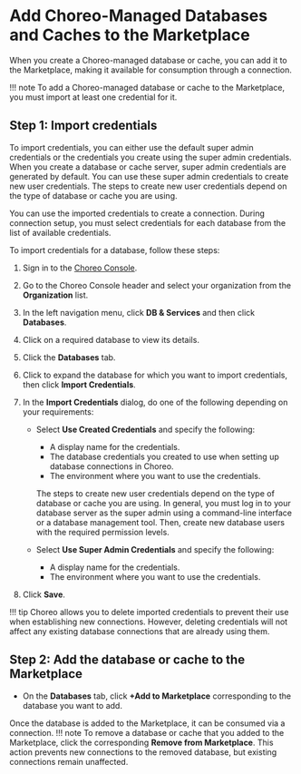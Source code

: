 # Add Choreo-Managed Databases and Caches to the Marketplace

When you create a Choreo-managed database or cache, you can add it to the Marketplace, making it available for consumption through a connection.

!!! note 
     To add a Choreo-managed database or cache to the Marketplace, you must import at least one credential for it.

## Step 1: Import credentials

To import credentials, you can either use the default super admin credentials or the credentials you create using the super admin credentials. When you create a database or cache server, super admin credentials are generated by default. You can use these super admin credentials to create new user credentials. The steps to create new user credentials depend on the type of database or cache you are using.

You can use the imported credentials to create a connection. During connection setup, you must select credentials for each database from the list of available credentials.

To import credentials for a database, follow these steps:

1. Sign in to the [Choreo Console](https://console.choreo.dev/).
2. Go to the Choreo Console header and select your organization from the **Organization** list.
3. In the left navigation menu, click **DB & Services** and then click **Databases**.
4. Click on a required database to view its details.
5. Click the **Databases** tab.
6. Click to expand the database for which you want to import credentials, then click **Import Credentials**.
7. In the **Import Credentials** dialog, do one of the following depending on your requirements:

    - Select **Use Created Credentials** and specify the following:
         - A display name for the credentials.
         - The database credentials you created to use when setting up database connections in Choreo. 
         - The environment where you want to use the credentials. 
         
         The steps to create new user credentials depend on the type of database or cache you are using. In general, you must log in to your database server as the super admin using a command-line interface or a database management tool. Then, create new database users with the required permission levels.

    - Select **Use Super Admin Credentials** and specify the following:
         - A display name for the credentials. 
         - The environment where you want to use the credentials.

8. Click **Save**.

!!! tip 
     Choreo allows you to delete imported credentials to prevent their use when establishing new connections. However, deleting credentials will not affect any existing database connections that are already using them.

## Step 2: Add the database or cache to the Marketplace

- On the **Databases** tab, click **+Add to Marketplace** corresponding to the database you want to add. 

Once the database is added to the Marketplace, it can be consumed via a connection.
!!! note 
     To remove a database or cache that you added to the Marketplace, click the corresponding **Remove from Marketplace**. This action prevents new connections to the removed database, but existing connections remain unaffected.
